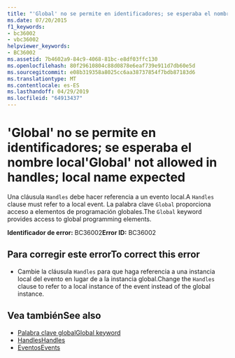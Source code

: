 ```yaml
---
title: "'Global' no se permite en identificadores; se esperaba el nombre local"
ms.date: 07/20/2015
f1_keywords:
- bc36002
- vbc36002
helpviewer_keywords:
- BC36002
ms.assetid: 7b4602a9-84c9-4068-81bc-e8df03ffc130
ms.openlocfilehash: 80f29610804c88d0878e6eaf739e911d7db60e5d
ms.sourcegitcommit: e08b319358a8025cc6aa38737854f7bdb87183d6
ms.translationtype: MT
ms.contentlocale: es-ES
ms.lasthandoff: 04/29/2019
ms.locfileid: "64913437"
---
```

# <a name="global-not-allowed-in-handles-local-name-expected"></a><span data-ttu-id="6c36e-102">'Global' no se permite en identificadores; se esperaba el nombre local</span><span class="sxs-lookup"><span data-stu-id="6c36e-102">'Global' not allowed in handles; local name expected</span></span>
<span data-ttu-id="6c36e-103">Una cláusula `Handles` debe hacer referencia a un evento local.</span><span class="sxs-lookup"><span data-stu-id="6c36e-103">A `Handles` clause must refer to a local event.</span></span> <span data-ttu-id="6c36e-104">La palabra clave `Global` proporciona acceso a elementos de programación globales.</span><span class="sxs-lookup"><span data-stu-id="6c36e-104">The `Global` keyword provides access to global programming elements.</span></span>  
  
 <span data-ttu-id="6c36e-105">**Identificador de error:** BC36002</span><span class="sxs-lookup"><span data-stu-id="6c36e-105">**Error ID:** BC36002</span></span>  
  
## <a name="to-correct-this-error"></a><span data-ttu-id="6c36e-106">Para corregir este error</span><span class="sxs-lookup"><span data-stu-id="6c36e-106">To correct this error</span></span>  
  
- <span data-ttu-id="6c36e-107">Cambie la cláusula `Handles` para que haga referencia a una instancia local del evento en lugar de a la instancia global.</span><span class="sxs-lookup"><span data-stu-id="6c36e-107">Change the `Handles` clause to refer to a local instance of the event instead of the global instance.</span></span>  
  
## <a name="see-also"></a><span data-ttu-id="6c36e-108">Vea también</span><span class="sxs-lookup"><span data-stu-id="6c36e-108">See also</span></span>

- [<span data-ttu-id="6c36e-109">Palabra clave global</span><span class="sxs-lookup"><span data-stu-id="6c36e-109">Global keyword</span></span>](../programming-guide/program-structure/namespaces.md#global-keyword-in-fully-qualified-names)
- [<span data-ttu-id="6c36e-110">Handles</span><span class="sxs-lookup"><span data-stu-id="6c36e-110">Handles</span></span>](../../visual-basic/language-reference/statements/handles-clause.md)
- [<span data-ttu-id="6c36e-111">Eventos</span><span class="sxs-lookup"><span data-stu-id="6c36e-111">Events</span></span>](../../visual-basic/programming-guide/language-features/events/index.md)
